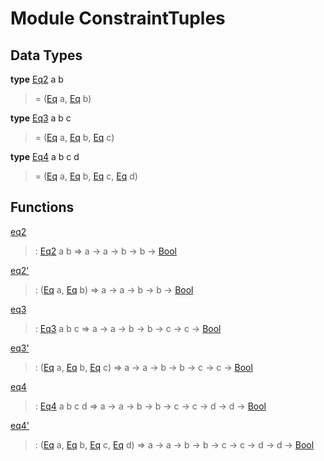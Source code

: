 # <a name="module-constrainttuples-44760"></a>Module ConstraintTuples

## Data Types

<a name="type-constrainttuples-eq2-31733"></a>**type** [Eq2](#type-constrainttuples-eq2-31733) a b

> = ([Eq](https://docs.daml.com/daml/stdlib/index.html#class-ghc-classes-eq-21216) a, [Eq](https://docs.daml.com/daml/stdlib/index.html#class-ghc-classes-eq-21216) b)

<a name="type-constrainttuples-eq3-75180"></a>**type** [Eq3](#type-constrainttuples-eq3-75180) a b c

> = ([Eq](https://docs.daml.com/daml/stdlib/index.html#class-ghc-classes-eq-21216) a, [Eq](https://docs.daml.com/daml/stdlib/index.html#class-ghc-classes-eq-21216) b, [Eq](https://docs.daml.com/daml/stdlib/index.html#class-ghc-classes-eq-21216) c)

<a name="type-constrainttuples-eq4-2935"></a>**type** [Eq4](#type-constrainttuples-eq4-2935) a b c d

> = ([Eq](https://docs.daml.com/daml/stdlib/index.html#class-ghc-classes-eq-21216) a, [Eq](https://docs.daml.com/daml/stdlib/index.html#class-ghc-classes-eq-21216) b, [Eq](https://docs.daml.com/daml/stdlib/index.html#class-ghc-classes-eq-21216) c, [Eq](https://docs.daml.com/daml/stdlib/index.html#class-ghc-classes-eq-21216) d)

## Functions

<a name="function-constrainttuples-eq2-12289"></a>[eq2](#function-constrainttuples-eq2-12289)

> : [Eq2](#type-constrainttuples-eq2-31733) a b =\> a -\> a -\> b -\> b -\> [Bool](https://docs.daml.com/daml/stdlib/index.html#type-ghc-types-bool-8654)

<a name="function-constrainttuples-eq2tick-62955"></a>[eq2'](#function-constrainttuples-eq2tick-62955)

> : ([Eq](https://docs.daml.com/daml/stdlib/index.html#class-ghc-classes-eq-21216) a, [Eq](https://docs.daml.com/daml/stdlib/index.html#class-ghc-classes-eq-21216) b) =\> a -\> a -\> b -\> b -\> [Bool](https://docs.daml.com/daml/stdlib/index.html#type-ghc-types-bool-8654)

<a name="function-constrainttuples-eq3-55736"></a>[eq3](#function-constrainttuples-eq3-55736)

> : [Eq3](#type-constrainttuples-eq3-75180) a b c =\> a -\> a -\> b -\> b -\> c -\> c -\> [Bool](https://docs.daml.com/daml/stdlib/index.html#type-ghc-types-bool-8654)

<a name="function-constrainttuples-eq3tick-75648"></a>[eq3'](#function-constrainttuples-eq3tick-75648)

> : ([Eq](https://docs.daml.com/daml/stdlib/index.html#class-ghc-classes-eq-21216) a, [Eq](https://docs.daml.com/daml/stdlib/index.html#class-ghc-classes-eq-21216) b, [Eq](https://docs.daml.com/daml/stdlib/index.html#class-ghc-classes-eq-21216) c) =\> a -\> a -\> b -\> b -\> c -\> c -\> [Bool](https://docs.daml.com/daml/stdlib/index.html#type-ghc-types-bool-8654)

<a name="function-constrainttuples-eq4-56779"></a>[eq4](#function-constrainttuples-eq4-56779)

> : [Eq4](#type-constrainttuples-eq4-2935) a b c d =\> a -\> a -\> b -\> b -\> c -\> c -\> d -\> d -\> [Bool](https://docs.daml.com/daml/stdlib/index.html#type-ghc-types-bool-8654)

<a name="function-constrainttuples-eq4tick-50089"></a>[eq4'](#function-constrainttuples-eq4tick-50089)

> : ([Eq](https://docs.daml.com/daml/stdlib/index.html#class-ghc-classes-eq-21216) a, [Eq](https://docs.daml.com/daml/stdlib/index.html#class-ghc-classes-eq-21216) b, [Eq](https://docs.daml.com/daml/stdlib/index.html#class-ghc-classes-eq-21216) c, [Eq](https://docs.daml.com/daml/stdlib/index.html#class-ghc-classes-eq-21216) d) =\> a -\> a -\> b -\> b -\> c -\> c -\> d -\> d -\> [Bool](https://docs.daml.com/daml/stdlib/index.html#type-ghc-types-bool-8654)
